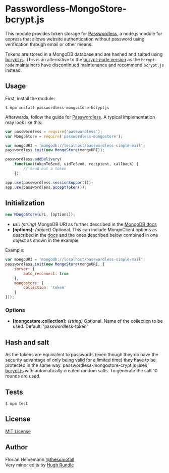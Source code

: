# Passwordless-MongoStore-bcrypt.js

This module provides token storage for [Passwordless](https://github.com/florianheinemann/passwordless), a node.js module for express that allows website authentication without password using verification through email or other means.

Tokens are stored in a MongoDB database and are hashed and salted using [bcrypt.js](https://github.com/dcodeIO/bcrypt.js). This is an alternative to the [bcrypt-node version](https://www.npmjs.org/package/passwordless-mongostore-bcrypt-node) as the `bcrypt-node` maintainers have discontinued maintenance and recommend `bcrypt.js` instead.

## Usage

First, install the module:

`$ npm install passwordless-mongostore-bcryptjs`

Afterwards, follow the guide for [Passwordless](https://github.com/florianheinemann/passwordless). A typical implementation may look like this:

```javascript
var passwordless = require('passwordless');
var MongoStore = require('passwordless-mongostore');

var mongoURI = 'mongodb://localhost/passwordless-simple-mail';
passwordless.init(new MongoStore(mongoURI));

passwordless.addDelivery(
    function(tokenToSend, uidToSend, recipient, callback) {
        // Send out a token
    });

app.use(passwordless.sessionSupport());
app.use(passwordless.acceptToken());
```

## Initialization

```javascript
new MongoStore(uri, [options]);
```
* **uri:** *(string)* MongoDB URI as further described in the [MongoDB docs]( http://docs.mongodb.org/manual/reference/connection-string/)
* **[options]:** *(object)* Optional. This can include MongoClient options as described in the [docs]( http://mongodb.github.io/node-mongodb-native/api-generated/mongoclient.html#mongoclient-connect) and the ones described below combined in one object as shown in the example

Example:
```javascript
var mongoURI = 'mongodb://localhost/passwordless-simple-mail';
passwordless.init(new MongoStore(mongoURI, {
    server: {
        auto_reconnect: true
    },
    mongostore: {
        collection: 'token'
    }
}));
```

### Options
* **[mongostore.collection]:** *(string)* Optional. Name of the collection to be used. Default: 'passwordless-token'

## Hash and salt
As the tokens are equivalent to passwords (even though they do have the security advantage of only being valid for a limited time) they have to be protected in the same way. passwordless-mongostore-crypt.js uses [bcrypt.js](https://github.com/dcodeIO/bcrypt.js) with automatically created random salts. To generate the salt 10 rounds are used.

## Tests

`$ npm test`

## License

[MIT License](http://opensource.org/licenses/MIT)

## Author

Florian Heinemann [@thesumofall](http://twitter.com/thesumofall/)  
Very minor edits by [Hugh Rundle](https://www.hughrundle.net)
